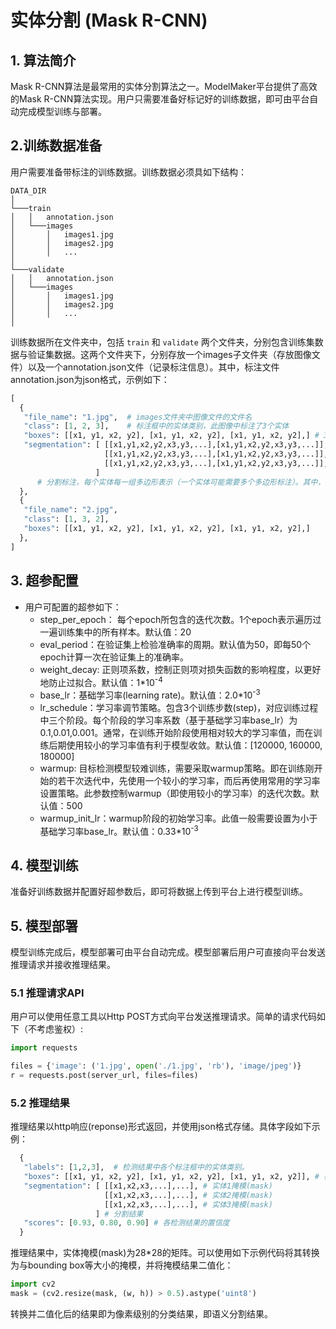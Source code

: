 # 实体分割 (Mask R-CNN)

## 1. 算法简介

Mask R-CNN算法是最常用的实体分割算法之一。ModelMaker平台提供了高效的Mask R-CNN算法实现。用户只需要准备好标记好的训练数据，即可由平台自动完成模型训练与部署。

## 2.训练数据准备

用户需要准备带标注的训练数据。训练数据必须具如下结构：

```
DATA_DIR
│
└───train
│   │   annotation.json
│   └───images
│       │   images1.jpg
│       │   images2.jpg
│       │   ...
│   
└───validate
│   │   annotation.json
│   └───images
│       │   images1.jpg
│       │   images2.jpg
│       │   ...
│   
```

训练数据所在文件夹中，包括 `train` 和 `validate` 两个文件夹，分别包含训练集数据与验证集数据。这两个文件夹下，分别存放一个images子文件夹（存放图像文件）以及一个annotation.json文件（记录标注信息）。其中，标注文件annotation.json为json格式，示例如下：

```python
[
  {
   "file_name": "1.jpg",  # images文件夹中图像文件的文件名
   "class": [1, 2, 3],    # 标注框中的实体类别，此图像中标注了3个实体
   "boxes": [[x1, y1, x2, y2], [x1, y1, x2, y2], [x1, y1, x2, y2],] # 3个实体对应的标注框。其中，(x1,y1)为标注框左上角的坐标，而(x2,y2)为标注框右下角的坐标
   "segmentation": [ [[x1,y1,x2,y2,x3,y3,...],[x1,y1,x2,y2,x3,y3,...]], # 实体1
                     [[x1,y1,x2,y2,x3,y3,...],[x1,y1,x2,y2,x3,y3,...]], # 实体2
                     [[x1,y1,x2,y2,x3,y3,...],[x1,y1,x2,y2,x3,y3,...]], # 实体3
                   ]
      # 分割标注，每个实体每一组多边形表示（一个实体可能需要多个多边形标注）。其中，每个多边形用一组坐标点表示，每个坐标点为多边形的一个顶点。
  }, 
  {
   "file_name": "2.jpg", 
   "class": [1, 3, 2], 
   "boxes": [[x1, y1, x2, y2], [x1, y1, x2, y2], [x1, y1, x2, y2],]
  }, 
]
```

## 3. 超参配置

- 用户可配置的超参如下：
  - step_per_epoch： 每个epoch所包含的迭代次数。1个epoch表示遍历过一遍训练集中的所有样本。默认值：20
  - eval_period：在验证集上检验准确率的周期。默认值为50，即每50个epoch计算一次在验证集上的准确率。
  - weight_decay: 正则项系数，控制正则项对损失函数的影响程度，以更好地防止过拟合。默认值：1*10<sup>-4</sup>
  - base_lr：基础学习率(learning rate)。默认值：2.0*10<sup>-3</sup>
  - lr_schedule：学习率调节策略。包含3个训练步数(step)，对应训练过程中三个阶段。每个阶段的学习率系数（基于基础学习率base_lr）为0.1,0.01,0.001。通常，在训练开始阶段使用相对较大的学习率值，而在训练后期使用较小的学习率值有利于模型收敛。默认值：[120000, 160000, 180000]
  - warmup: 目标检测模型较难训练，需要采取warmup策略。即在训练刚开始的若干次迭代中，先使用一个较小的学习率，而后再使用常用的学习率设置策略。此参数控制warmup（即使用较小的学习率）的迭代次数。默认值：500
  - warmup_init_lr：warmup阶段的初始学习率。此值一般需要设置为小于基础学习率base_lr。默认值：0.33*10<sup>-3</sup>

## 4. 模型训练

准备好训练数据并配置好超参数后，即可将数据上传到平台上进行模型训练。

## 5. 模型部署

模型训练完成后，模型部署可由平台自动完成。模型部署后用户可直接向平台发送推理请求并接收推理结果。

### 5.1 推理请求API

用户可以使用任意工具以Http POST方式向平台发送推理请求。简单的请求代码如下（不考虑鉴权）:

```python
import requests

files = {'image': ('1.jpg', open('./1.jpg', 'rb'), 'image/jpeg')}
r = requests.post(server_url, files=files)
```

### 5.2 推理结果

推理结果以http响应(reponse)形式返回，并使用json格式存储。具体字段如下示例：

```python
  {
   "labels": [1,2,3],  # 检测结果中各个标注框中的实体类别。
   "boxes": [[x1, y1, x2, y2], [x1, y1, x2, y2], [x1, y1, x2, y2]], # 检测结果标注框。每个标注框对应一个实体。
   "segmentation": [ [[x1,x2,x3,...],...], # 实体1掩模(mask)
                     [[x1,x2,x3,...],...], # 实体2掩模(mask)
                     [[x1,x2,x3,...],...], # 实体3掩模(mask)
                   ] # 分割结果
   "scores": [0.93, 0.80, 0.90] # 各检测结果的置信度
  }
```

推理结果中，实体掩模(mask)为28*28的矩阵。可以使用如下示例代码将其转换为与bounding box等大小的掩模，并将掩模结果二值化：

```python
import cv2
mask = (cv2.resize(mask, (w, h)) > 0.5).astype('uint8')
```

转换并二值化后的结果即为像素级别的分类结果，即语义分割结果。


